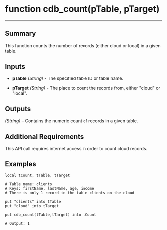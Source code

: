 # function cdb_count(pTable, pTarget)
---
## Summary
This function counts the number of records (either cloud or local) in a given table.

## Inputs
* **pTable** *(String)* - The specified table ID or table name.

* **pTarget** *(String)* - The place to count the records from, either "cloud" or "local".

## Outputs
*(String)* – Contains the numeric count of records in a given table.

## Additional Requirements
This API call requires internet access in order to count cloud records.

## Examples
```livecodeserver
local tCount, tTable, tTarget

# Table name: clients
# Keys: firstName, lastName, age, income
# There is only 1 record in the table clients on the cloud

put "clients" into tTable
put "cloud" into tTarget

put cdb_count(tTable,tTarget) into tCount

# Output: 1
```